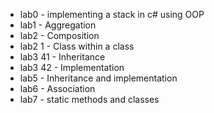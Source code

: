 * lab0 - implementing a stack in c# using OOP
* lab1 - Aggregation
* lab2 - Composition
* lab2 1 - Class within a class
* lab3 41 - Inheritance
* lab3 42 - Implementation
* lab5 - Inheritance and implementation
* lab6 - Association
* lab7 - static methods and classes
